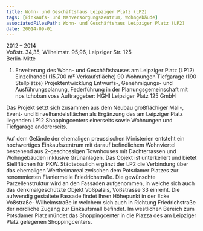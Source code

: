 ```yaml
---
title: Wohn- und Geschäftshaus Leipziger Platz (LP2)
tags: [Einkaufs- und Nahversorgungszentrum, Wohngebäude]
associatedFilesPath: Wohn- und Geschäftshaus Leipziger Platz (LP2)
date: 20014-09-01
---
```

2012 – 2014<br/>
Voßstr. 34,35, Wilhelmstr. 95,96, Leipziger Str. 125<br/>
Berlin-Mitte 

1. Erweiterung des Wohn- und Geschäftshauses am Leipziger Platz (LP12)
Einzelhandel (15.700 m² Verkaufsfläche)
90 Wohnungen
Tiefgarage (190 Stellplätze)
Projektentwicklung
Entwurfs-, Genehmigungs- und Ausführungsplanung,
Federführung in der Planungsgemeinschaft mit nps tchoban voss
Auftraggeber: HGHI Leipziger Platz 125 GmbH

Das Projekt setzt sich zusammen aus dem Neubau großflächiger Mall-, Event- und  Einzelhandelsflächen als Ergänzung des am
Leipziger Platz liegenden LP12 Shoppingcenters einerseits sowie Wohnungen und Tiefgarage andererseits.

Auf dem Gelände der ehemaligen preussischen Ministerien entsteht ein hochwertiges Einkaufszentrum mit darauf befindlichem 
Wohnviertel bestehend aus 2-geschossigen Townhouses mit Dachterrassen und Wohngebäuden inklusive Grünanlagen. Das Objekt
ist unterkellert und bietet Stellflächen für PKW.
Städtebaulich ergänzt der LP2 die Verbindung über das ehemaligen Wertheimareal zwischen  dem Potsdamer Platzes zur
renommierten Flaniermeile Friedrichstraße. Die gewünschte Parzellenstruktur wird an den Fassaden aufgenommen, in welche
sich auch das denkmalgeschützte Objekt Voßpalais, Voßstrasse 33 einreiht. Die aufwendig gestaltete Fassade findet Ihren 
Höhepunkt in der Ecke Voßstraße- Wilhelmstraße in welchem sich auch in Richtung Friedrichstraße der nördliche Zugang zur
Einkaufsmall befindet. Im westlichen Bereich zum Potsdamer Platz mündet das Shoppingcenter in die Piazza des am Leipziger
Platz gelegenen Shoppingcenters.
